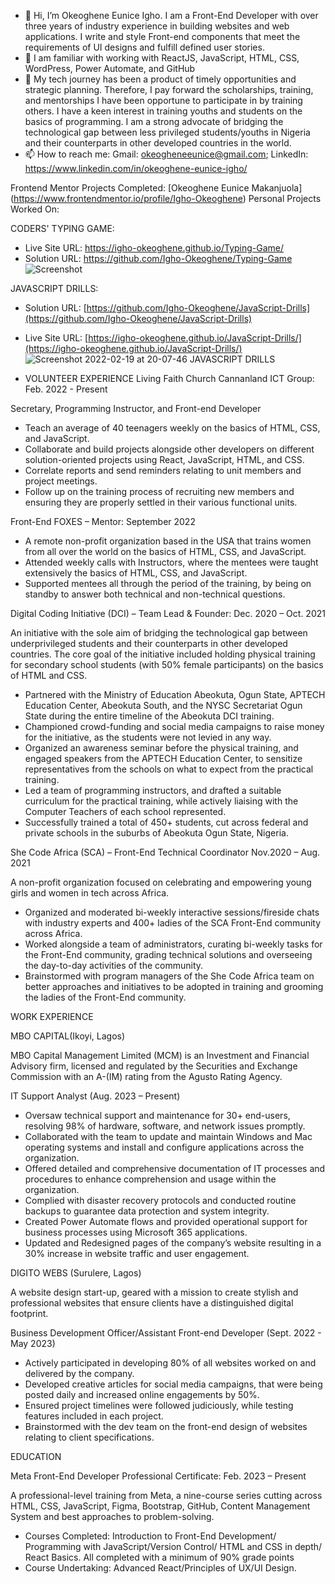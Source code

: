 - 👋 Hi, I’m Okeoghene Eunice Igho. I am a Front-End Developer with over three years of industry experience in building websites and web applications. I write and style Front-end components that meet the requirements of UI designs and fulfill defined user stories.
- 🌱  I am familiar with working with ReactJS, JavaScript, HTML, CSS, WordPress, Power Automate, and GitHub
- 💞️ My tech journey has been a product of timely opportunities and strategic planning. Therefore, I pay forward the scholarships, training, and mentorships I have been opportune to participate in by training others. I have a keen interest in training youths and students on the basics of programming. I am a strong advocate of bridging the technological gap between less privileged students/youths in Nigeria and their counterparts in other developed countries in the world. 
- 📫 How to reach me: Gmail: okeogheneeunice@gmail.com; LinkedIn: https://www.linkedin.com/in/okeoghene-eunice-igho/

Frontend Mentor Projects Completed:
[Okeoghene Eunice Makanjuola] (https://www.frontendmentor.io/profile/Igho-Okeoghene)
Personal Projects Worked On:

CODERS' TYPING GAME: 
- Live Site URL: https://igho-okeoghene.github.io/Typing-Game/
- Solution URL: https://github.com/Igho-Okeoghene/Typing-Game
![Screenshot](https://user-images.githubusercontent.com/61965289/153713149-04512bc2-2d20-406c-a87c-b0b64d431769.png)


JAVASCRIPT DRILLS: 
- Solution URL: [https://github.com/Igho-Okeoghene/JavaScript-Drills](https://github.com/Igho-Okeoghene/JavaScript-Drills)
- Live Site URL: [https://igho-okeoghene.github.io/JavaScript-Drills/](https://igho-okeoghene.github.io/JavaScript-Drills/)
![Screenshot 2022-02-19 at 20-07-46 JAVASCRIPT DRILLS](https://user-images.githubusercontent.com/61965289/154818116-08fa77e7-1d02-4880-a048-6bcd9ad990e7.png)

- VOLUNTEER EXPERIENCE
Living Faith Church Cannanland ICT Group: Feb. 2022 - Present

Secretary, Programming Instructor, and Front-end Developer
- Teach an average of 40 teenagers weekly on the basics of HTML, CSS, and JavaScript.
- Collaborate and build projects alongside other developers on different solution-oriented projects using React, JavaScript, HTML, and CSS.
- Correlate reports and send reminders relating to unit members and project meetings.
-	Follow up on the training process of recruiting new members and ensuring they are properly settled in their various functional units.

Front-End FOXES – Mentor: September 2022
- A remote non-profit organization based in the USA that trains women from all over the world on the basics of HTML, CSS, and JavaScript.
-	Attended weekly calls with Instructors, where the mentees were taught extensively the basics of HTML, CSS, and JavaScript.
-	Supported mentees all through the period of the training, by being on standby to answer both technical and non-technical questions.

Digital Coding Initiative (DCI) – Team Lead & Founder: Dec. 2020 – Oct. 2021

An initiative with the sole aim of bridging the technological gap between underprivileged students and their counterparts in other developed countries. The core goal of the initiative included holding physical training for secondary school students (with 50% female participants) on the basics of HTML and CSS. 
-	Partnered with the Ministry of Education Abeokuta, Ogun State, APTECH Education Center, Abeokuta South, and the NYSC Secretariat Ogun State during the entire timeline of the Abeokuta DCI training.
-	Championed crowd-funding and social media campaigns to raise money for the initiative, as the students were not levied in any way.
-	Organized an awareness seminar before the physical training, and engaged speakers from the APTECH Education Center, to sensitize representatives from the schools on what to expect from the practical training.
-	Led a team of programming instructors, and drafted a suitable curriculum for the practical training, while actively liaising with the Computer Teachers of each school represented.
-	Successfully trained a total of 450+ students, cut across federal and private schools in the suburbs of Abeokuta Ogun State, Nigeria.

She Code Africa (SCA) – Front-End Technical Coordinator	 	        Nov.2020 – Aug. 2021

A non-profit organization focused on celebrating and empowering young girls and women in tech across Africa. 
-	Organized and moderated bi-weekly interactive sessions/fireside chats with industry experts and 400+ ladies of the SCA Front-End community across Africa.
-	Worked alongside a team of administrators, curating bi-weekly tasks for the Front-End community, grading technical solutions and overseeing the day-to-day activities of the community.
-	Brainstormed with program managers of the She Code Africa team on better approaches and initiatives to be adopted in training and grooming the ladies of the Front-End community.

WORK EXPERIENCE

MBO CAPITAL(Ikoyi, Lagos)

MBO Capital Management Limited (MCM) is an Investment and Financial Advisory firm, licensed and regulated by the Securities and Exchange Commission with an A-(IM) rating from the Agusto Rating Agency.

IT Support Analyst (Aug. 2023 – Present)
- Oversaw technical support and maintenance for 30+ end-users, resolving 98% of hardware, software, and network issues promptly.
- Collaborated with the team to update and maintain Windows and Mac operating systems and install and configure applications across the organization.
- Offered detailed and comprehensive documentation of IT processes and procedures to enhance comprehension and usage within the organization.
- Complied with disaster recovery protocols and conducted routine backups to guarantee data protection and system integrity.
- Created Power Automate flows and provided operational support for business processes using Microsoft 365 applications.
- Updated and Redesigned pages of the company’s website resulting in a 30% increase in website traffic and user engagement.

DIGITO WEBS (Surulere, Lagos)

A website design start-up, geared with a mission to create stylish and professional websites that ensure clients have a distinguished digital footprint. 

Business Development Officer/Assistant Front-end Developer (Sept. 2022 - May 2023)
- Actively participated in developing 80% of all websites worked on and delivered by the company. 
- Developed creative articles for social media campaigns, that were being posted daily and increased 
online engagements by 50%. 
- Ensured project timelines were followed judiciously, while testing features included in each project. 
- Brainstormed with the dev team on the front-end design of websites relating to client specifications.

EDUCATION

Meta Front-End Developer Professional Certificate: Feb. 2023 – Present

A professional-level training from Meta, a nine-course series cutting across HTML, CSS, JavaScript, Figma, Bootstrap, GitHub, Content Management System and best approaches to problem-solving.
-	Courses Completed: Introduction to Front-End Development/ Programming with JavaScript/Version Control/ HTML and CSS in depth/ React Basics. All completed with a minimum of 90% grade points
-	Course Undertaking: Advanced React/Principles of UX/UI Design.

<!---
Igho-Okeoghene/Igho-Okeoghene is a ✨ special ✨ repository because its `README.md` (this file) appears on your GitHub profile.
You can click the Preview link to take a look at your changes.
--->
